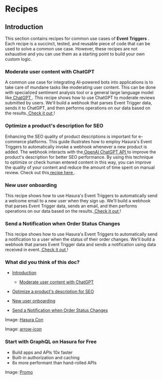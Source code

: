 # Recipes

## Introduction​

This section contains recipes for common use cases of **Event Triggers** . Each recipe is a succinct, tested, and
reusable piece of code that can be used to solve a common use case. However, these recipes are not exhaustive and you
can use them as a starting point to build your own custom logic.

### Moderate user content with ChatGPT​

A common use case for integrating AI-powered bots into applications is to take care of mundane tasks like moderating
user content. This can be done with specialized sentiment analysis tool or a general large language model like[ ChatGPT ](https://platform.openai.com/docs/guides/gpt). This recipe shows how to use ChatGPT to moderate reviews
submitted by users. We'll build a webhook that parses Event Trigger data, sends it to ChatGPT, and then performs
operations on our data based on the results.[ Check it out ](https://hasura.io/docs/latest/event-triggers/recipes/moderate-user-content-with-gpt/)!

### Optimize a product's description for SEO​

Enhancing the SEO quality of product descriptions is important for e-commerce platforms. This guide illustrates how to
employ Hasura's Event Triggers to automatically invoke a webhook whenever a new product is added. The webhook interacts
with the[ OpenAI ChatGPT API ](https://platform.openai.com/docs/guides/gpt)to improve the product's description for
better SEO performance. By using this technique to optimize or check human entered content in this way, you can improve
the quality of your content and reduce the amount of time spent on manual review. Check out this[ recipe here ](https://hasura.io/docs/latest/event-triggers/recipes/product-description-chatgpt-seo/).

### New user onboarding​

This recipe shows how to use Hasura's Event Triggers to automatically send a welcome email to a new user when they sign
up. We'll build a webhook that parses Event Trigger data, sends an email, and then performs operations on our data based
on the results.[ Check it out ](https://hasura.io/docs/latest/event-triggers/recipes/new-user-welcome/)!

### Send a Notification when Order Status Changes​

This recipe shows how to use Hasura's Event Triggers to automatically send a notification to a user when the status of
their order changes. We'll build a webhook that parses Event Trigger data and sends a notification using data received
in event.[ Check it out ](https://hasura.io/docs/latest/event-triggers/recipes/order-status-notification/)!

### What did you think of this doc?

- [ Introduction ](https://hasura.io/docs/latest/event-triggers/recipes/index/#introduction)
    - [ Moderate user content with ChatGPT ](https://hasura.io/docs/latest/event-triggers/recipes/index/#moderate-user-content-with-chatgpt)

- [ Optimize a product's description for SEO ](https://hasura.io/docs/latest/event-triggers/recipes/index/#optimize-a-products-description-for-seo)

- [ New user onboarding ](https://hasura.io/docs/latest/event-triggers/recipes/index/#new-user-onboarding)

- [ Send a Notification when Order Status Changes ](https://hasura.io/docs/latest/event-triggers/recipes/index/#send-a-notification-when-order-status-changes)


Image: [ Hasura Con ](https://res.cloudinary.com/dh8fp23nd/image/upload/v1686154570/hasura-con-2023/has-con-light-date_r2a2ud.png)

Image: [ arrow-icon ](https://res.cloudinary.com/dh8fp23nd/image/upload/v1683723549/main-web/chevron-right_ldbi7d.png)

### Start with GraphQL on Hasura for Free

- Build apps and APIs 10x faster
- Built-in authorization and caching
- 8x more performant than hand-rolled APIs


Image: [ Promo ](https://hasura.io/docs/assets/images/hasura-free-ff60e409244e0ea12b5a3045d1a9096b.png)